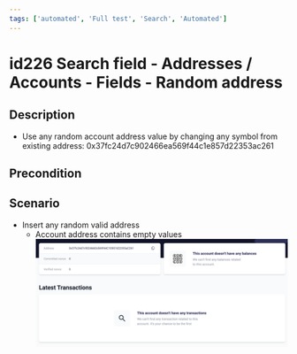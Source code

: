 ```yaml
---
tags: ['automated', 'Full test', 'Search', 'Automated']
---
```


# id226 Search field - Addresses / Accounts - Fields - Random address

## Description
  - Use any random account address value by changing any symbol from existing address: 0x37fc24d7c902466ea569f44c1e857d22353ac261

## Precondition


## Scenario
- Insert any random valid address
    - Account address contains empty values
![id226](../../../../../static/img/Fields/Search%20field%20-%20Addresses%7CAccounts/id226.png)
